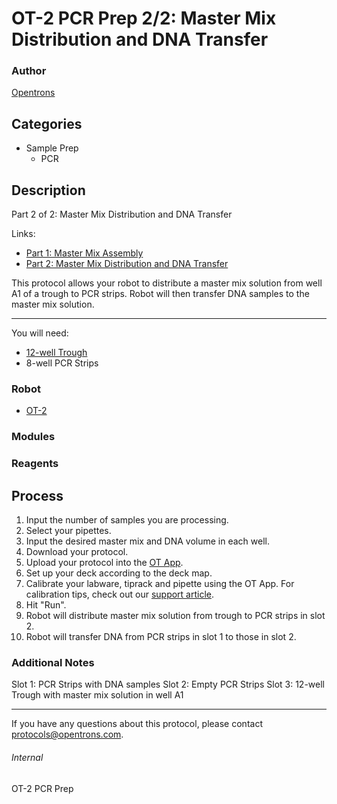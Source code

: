 # OT-2 PCR Prep 2/2: Master Mix Distribution and DNA Transfer

### Author
[Opentrons](http://www.opentrons.com/)

## Categories
* Sample Prep
    * PCR

## Description
Part 2 of 2: Master Mix Distribution and DNA Transfer

Links:
* [Part 1: Master Mix Assembly](./pcr_prep_part_1)
* [Part 2: Master Mix Distribution and DNA Transfer](./pcr_prep_part_2)


This protocol allows your robot to distribute a master mix solution from well A1 of a trough to PCR strips. Robot will then transfer DNA samples to the master mix solution.

---

You will need:
* [12-well Trough](https://www.usascientific.com/12-channel-automation-reservoir.aspx)
* 8-well PCR Strips

### Robot
* [OT-2](https://opentrons.com/ot-2)

### Modules

### Reagents

## Process
1. Input the number of samples you are processing.
2. Select your pipettes.
3. Input the desired master mix and DNA volume in each well.
4. Download your protocol.
5. Upload your protocol into the [OT App](https://opentrons.com/ot-app).
6. Set up your deck according to the deck map.
7. Calibrate your labware, tiprack and pipette using the OT App. For calibration tips, check out our [support article](https://support.opentrons.com/ot-2/getting-started-software-setup/deck-calibration).
8. Hit "Run".
9. Robot will distribute master mix solution from trough to PCR strips in slot 2.
10. Robot will transfer DNA from PCR strips in slot 1 to those in slot 2.

### Additional Notes
Slot 1: PCR Strips with DNA samples
Slot 2: Empty PCR Strips
Slot 3: 12-well Trough with master mix solution in well A1

---

If you have any questions about this protocol, please contact protocols@opentrons.com.

###### Internal
OT-2 PCR Prep
